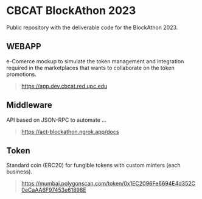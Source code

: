 # CBCAT BlockAthon 2023

Public repository with the deliverable code for the BlockAthon 2023.

## WEBAPP

e-Comerce mockup to simulate the token management and integration required in the marketplaces that wants to collaborate on the token promotions.

> https://app.dev.cbcat.red.upc.edu

## Middleware

API based on JSON-RPC to automate ...

> https://act-blockathon.ngrok.app/docs

## Token

Standard coin (ERC20) for fungible tokens with custom minters (each business). 

> https://mumbai.polygonscan.com/token/0x1EC2096Fe6694E4d352C0eCaAA6F97453e61898E

